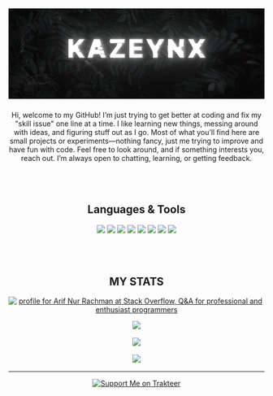 <h2 align="center">
<img src="https://github.com/kazeynx/kazeynx/blob/bdfaed93c97cdefc6185653b60b7ae1685e60b4f/kazeynx.gif"/>
</h2>
<p align="center">
Hi, welcome to my GitHub!
I’m just trying to get better at coding and fix my "skill issue" one line at a time. I like learning new things, messing around with ideas, and figuring stuff out as I go.
Most of what you’ll find here are small projects or experiments—nothing fancy, just me trying to improve and have fun with code.
Feel free to look around, and if something interests you, reach out. I’m always open to chatting, learning, or getting feedback.
<br><br><br><br>
 
<h2 align="center">Languages & Tools</h2>
<p align="center">
<img src="https://img.shields.io/badge/java-%23ED8B00.svg?style=for-the-badge&logo=java&logoColor=white"/>
<img src="https://img.shields.io/badge/HTML5%20-%23E34F26.svg?style=for-the-badge&logo=html5&logoColor=white"/>
<img src="https://img.shields.io/badge/CSS%20-%231572B6.svg?style=for-the-badge&logo=css3&logoColor=white"/>
<img src="https://img.shields.io/badge/JavaScript%20-%23F7DF1E.svg?style=for-the-badge&logo=javascript&logoColor=black"/>
<img src="https://img.shields.io/badge/node.js-6DA55F?style=for-the-badge&logo=node.js&logoColor=white"/>
<img src="https://img.shields.io/badge/MongoDB-%234ea94b.svg?style=for-the-badge&logo=mongodb&logoColor=white"/>
<img src="https://img.shields.io/badge/github-%23121011.svg?style=for-the-badge&logo=github&logoColor=white"/>
<img src="https://img.shields.io/badge/Visual%20Studio%20Code-0078d7.svg?style=for-the-badge&logo=visual-studio-code&logoColor=white"/>
<br><br><br><br>

<h2 align="center">MY STATS</h2>
<p align = "center">
<a href="https://stackoverflow.com/users/22532287/arif-nur-rachman"><img src="https://stackoverflow.com/users/flair/22532287.png" width="208" height="58" alt="profile for Arif Nur Rachman at Stack Overflow, Q&amp;A for professional and enthusiast programmers" title="profile for Arif Nur Rachman at Stack Overflow, Q&amp;A for professional and enthusiast programmers"></a>
<p align = "center">
 <img src="https://github-readme-stats.vercel.app/api/top-langs/?username=kazeynx&theme=radical"/>
</p>
<p align = "center">
  <img  src = "https://github-readme-stats.vercel.app/api?username=kazeynx&rank_icon=github&theme=radical&line_height=27">
</p>
<p align = "center">
 <img  src="https://github-readme-streak-stats.herokuapp.com/?user=kazeynx&show_icons=true&locale=en&layout=compact&theme=radical&line_height=0"/>
</p>
<hr>
<p align = "center">
</a>
<a href="https://trakteer.id/kazeynx" target="_blank"> <img src="https://edge-cdn.trakteer.id/images/embed/trbtn-icon.png?date=18-11-2023" alt="Support Me on Trakteer" height="40"/>
</a>
</a> 
</p>
